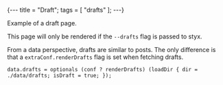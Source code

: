{---
title = "Draft";
tags = [ "drafts" ];
---}

Example of a draft page.

>>>

This page will only be rendered if the `--drafts` flag is passed to styx.

From a data perspective, drafts are similar to posts. The only difference is that a `extraConf.renderDrafts` flag is set when fetching drafts.

```
data.drafts = optionals (conf ? renderDrafts) (loadDir { dir = ./data/drafts; isDraft = true; });
```
